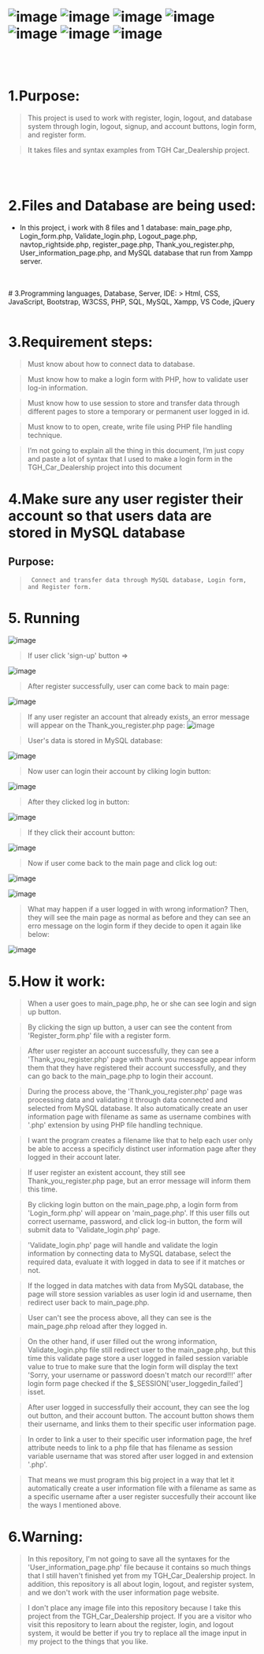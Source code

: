 #  ![image](https://img.shields.io/badge/JavaScript-black?style=for-the-badge&logo=javascript)  ![image](https://img.shields.io/badge/HTML5-black?style=for-the-badge&logo=html5) ![image](https://img.shields.io/badge/CSS3-black?style=for-the-badge&logo=css3)  ![image](https://img.shields.io/badge/Bootstrap-white?style=for-the-badge&logo=bootstrap) ![image](https://img.shields.io/badge/PHP-white?style=for-the-badge&logo=php) ![image](https://img.shields.io/badge/MYSQL-white?style=for-the-badge&logo=mysql) ![image](https://img.shields.io/badge/jQuery-black?style=for-the-badge&logo=jquery)

<br>
<br>

# 1.Purpose:

> This project is used to work with register, login, logout, and database system through login, logout, signup, and account buttons, login form, and register form.

>  It takes files and syntax examples from TGH Car_Dealership project.


<br>
<br>

# 2.Files and Database are being used:

- In this project, i work with 8 files and 1 database: main_page.php, Login_form.php, Validate_login.php, Logout_page.php, navtop_rightside.php, register_page.php, Thank_you_register.php, User_information_page.php, and MySQL database that run from Xampp server.

<br>
<br>
# 3.Programming languages, Database, Server, IDE:
> Html, CSS, JavaScript, Bootstrap, W3CSS, PHP, SQL, MySQL, Xampp, VS Code, jQuery
<br>
<br>

# 3.Requirement steps:

> Must know about how to connect data to database.

> Must know how to make a login form with PHP, how to validate user log-in information.

> Must know how to use session to store and transfer data through different pages to store a temporary or permanent user logged in id. 

> Must know to to open, create, write file using PHP file handling technique.

> I’m not going to explain all the thing in this document, I’m just copy and paste a lot of syntax that I used to make a login form in the TGH_Car_Dealership project into this document


# 4.Make sure any user register their account so that users data are stored in MySQL database

##  Purpose: 
>      Connect and transfer data through MySQL database, Login form, and Register form.

# 5. Running

![image](https://user-images.githubusercontent.com/82598726/180518700-c211ed47-3683-45cc-a32f-71a11e4124d1.png)

> If user click 'sign-up' button =>

![image](https://user-images.githubusercontent.com/82598726/180518832-1b3c9034-673a-4fed-8cc5-82bf96b09d3c.png)

> After register successfully, user can come back to main page:

![image](https://user-images.githubusercontent.com/82598726/180519059-5df9db48-0bca-47ae-8693-4e5c4b197e21.png)

> If any user register an account that already exists, an error message will appear on the Thank_you_register.php page:
![image](https://user-images.githubusercontent.com/82598726/180520238-916846b7-8421-40d5-9788-ed8f13964517.png)


> User's data is stored in MySQL database:

![image](https://user-images.githubusercontent.com/82598726/180510071-6d088a23-a016-429e-8c32-6a1e9916c87d.png)

> Now user can login their account by cliking login button:

![image](https://user-images.githubusercontent.com/82598726/180519266-3c78754e-7230-4c73-b642-24da119a7438.png)

> After they clicked log in button:

![image](https://user-images.githubusercontent.com/82598726/180519327-a39a3bd9-cd1d-4199-b640-2b123c6c53ee.png)

> If they click their account button:

![image](https://user-images.githubusercontent.com/82598726/180519435-26e0711a-96c6-491a-96c6-203118c06757.png)

> Now if user come back to the main page and click log out:

![image](https://user-images.githubusercontent.com/82598726/180519525-61e8009a-d7eb-4dca-9aeb-36b9980c19b3.png)

![image](https://user-images.githubusercontent.com/82598726/180519553-276d4743-c199-4559-b941-85f2b690f1c0.png)

> What may happen if a user logged in with wrong information? Then, they will see the main page as normal as before and they can see an erro message on the login form if they decide to open it again like below:

![image](https://user-images.githubusercontent.com/82598726/180522785-fd1bcc3a-dff3-444e-9b31-679a4bb8619a.png)




# 5.How it work:
> When a user goes to main_page.php, he or she can see login and sign up button.

> By clicking the sign up button, a user can see the content from 'Register_form.php' file with a register form.

>  After user register an account successfully, they can see a 'Thank_you_register.php' page with thank you message appear inform them that they have registered their account successfully, and they can go back to the main_page.php to login their account.

> During the process above, the 'Thank_you_register.php' page was processing data and validating it through data connected and selected from MySQL database. It also automatically create an user information page with filename as same as username combines with '.php' extension by using PHP file handling technique.

> I want the program creates a filename like that to help each user only be able to access a specificly distinct user information page after they logged in their account later.
 
> If user register an existent account, they still see Thank_you_register.php page, but an error message will inform them this time.   

> By clicking login button on the main_page.php, a login form from 'Login_form.php' will appear on 'main_page.php'. If this user fills out correct username, password, and click log-in button, the form will submit data to 'Validate_login.php' page. 

> 'Validate_login.php' page will handle and validate the login information by connecting data to MySQL database, select the required data, evaluate it with logged in data to see if it matches or not.

>  If the logged in data matches with data from MySQL database, the page will store session variables as user login id and username, then redirect user back to main_page.php.

>  User can't see the process above, all they can see is the main_page.php reload after they logged in. 

>  On the other hand, if user filled out the wrong information, Validate_login.php file still redirect user to the main_page.php, but this time this validate page store a user logged in failed session variable value to true to make sure that the login form will display the text 'Sorry, your username or password doesn't match our record!!!' after login form page checked if the $_SESSION['user_loggedin_failed'] isset.

> After user logged in successfully their account, they can see the log out button, and their account button. The account button shows them their username, and links them to their specific user information page.

> In order to link a user to their specific user information page, the href attribute needs to link to a php file that has filename as session variable username that was stored after user logged in and extension '.php'.

> That means we must program this big project in a way that let it automatically create a user information file with a filename as same as a specific username after a user register succesfully their account like the ways I mentioned above.


# 6.Warning:
> In this repository, I'm not going to save all the syntaxes for the 'User_information_page.php' file because it contains so much things that I still haven't finished yet from my TGH_Car_Dealership project. In addition, this repository is all about login, logout, and register system, and we don't work with the user information page website.  

> I don't place any image file into this repository because I take this project from the TGH_Car_Dealership project. If you are a visitor who visit this repository to learn about the register, login, and logout system, it would be better if you try to replace all the image input in my project to the things that you like. 
